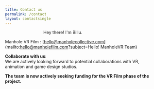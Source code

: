 ```yaml
---
title: Contact us
permalink: /contact
layout: contactsingle
---
```



<figure style="max-width: 300px" class="align-right">
  <img src="{{ site.url }}{{ site.baseurl }}/assets/img/mvrimages/billu1.png" alt="">
  <span style="text-align:center;"><figcaption>Hey there! I'm Billu.</figcaption></span>
</figure> 


Manhole VR Film : [hello@manholecollective.com](mailto:hello@manholefilm.com?subject=Hello! ManholeVR Team)


**Collaborate with us:**<br>
We are actively looking forward to potential collaborations with VR, animation and game design studios.
<br>


**The team is now actively seeking funding for the VR Film phase of the project.**

<br>
<br>

<!-- 
# Support Manhole Project


**Contributions:**<br>
We are attempting to make an independent VR animation film by collaborating as a small team of highly experienced animators, directors, researchers, and storytellers. For the past 8 months, we have been working together without any investment, except that of our effort and time.

>Why should you contribute?
>1. The donation button here is for anyone to willingly contribute any amount ranging from 101 Rs. to 10,000 Rs. This is a way to encompass inclusive participation, from students to the working class, in sharing a concern to the cause and initiating a change.
>2. Through this contribution, you will also be supporting independent animation films in India, especially during the COVID-pandemic where all sorts of funding have been cut off leaving no source of livelihood for many. 
>3. We will also feature you as one of the partner contributors or as co-producers in the film credit by stating your contribution to this project.

For contributing please write to us and we shall share our account details. You can also contribute by lending or donating any high-end devices that shall help us complete the film. 

**Perhaps all that is needed is just a hand of 101 rupees to initiate a change that promises to lift a community out of Manhole.**

<div class = "home-button" style="height:100px; padding-top: 20px; padding-bottom: 80px;">     
 <a class = "home-button" href="mailto:hello@manholefilm.com?subject=I would like to contribute to ManholeVR Project">Contribute to Manhole VR Project ▷</a>   
</div> 

 -->